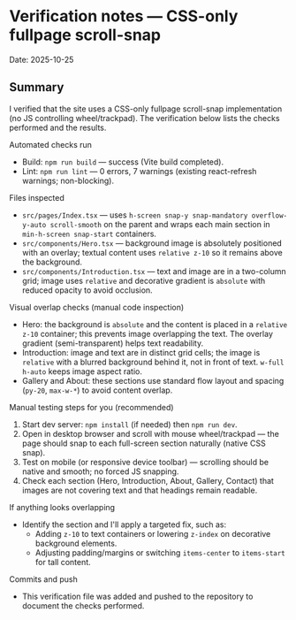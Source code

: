Verification notes — CSS-only fullpage scroll-snap
===============================================

Date: 2025-10-25

Summary
-------
I verified that the site uses a CSS-only fullpage scroll-snap implementation (no JS controlling wheel/trackpad). The verification below lists the checks performed and the results.

Automated checks run
- Build: `npm run build` — success (Vite build completed).
- Lint: `npm run lint` — 0 errors, 7 warnings (existing react-refresh warnings; non-blocking).

Files inspected
- `src/pages/Index.tsx` — uses `h-screen snap-y snap-mandatory overflow-y-auto scroll-smooth` on the parent and wraps each main section in `min-h-screen snap-start` containers.
- `src/components/Hero.tsx` — background image is absolutely positioned with an overlay; textual content uses `relative z-10` so it remains above the background.
- `src/components/Introduction.tsx` — text and image are in a two-column grid; image uses `relative` and decorative gradient is `absolute` with reduced opacity to avoid occlusion.

Visual overlap checks (manual code inspection)
- Hero: the background is `absolute` and the content is placed in a `relative z-10` container; this prevents image overlapping the text. The overlay gradient (semi-transparent) helps text readability.
- Introduction: image and text are in distinct grid cells; the image is `relative` with a blurred background behind it, not in front of text. `w-full h-auto` keeps image aspect ratio.
- Gallery and About: these sections use standard flow layout and spacing (`py-20`, `max-w-*`) to avoid content overlap.

Manual testing steps for you (recommended)
1. Start dev server: `npm install` (if needed) then `npm run dev`.
2. Open in desktop browser and scroll with mouse wheel/trackpad — the page should snap to each full-screen section naturally (native CSS snap).
3. Test on mobile (or responsive device toolbar) — scrolling should be native and smooth; no forced JS snapping.
4. Check each section (Hero, Introduction, About, Gallery, Contact) that images are not covering text and that headings remain readable.

If anything looks overlapping
- Identify the section and I'll apply a targeted fix, such as:
  - Adding `z-10` to text containers or lowering `z-index` on decorative background elements.
  - Adjusting padding/margins or switching `items-center` to `items-start` for tall content.

Commits and push
- This verification file was added and pushed to the repository to document the checks performed.
